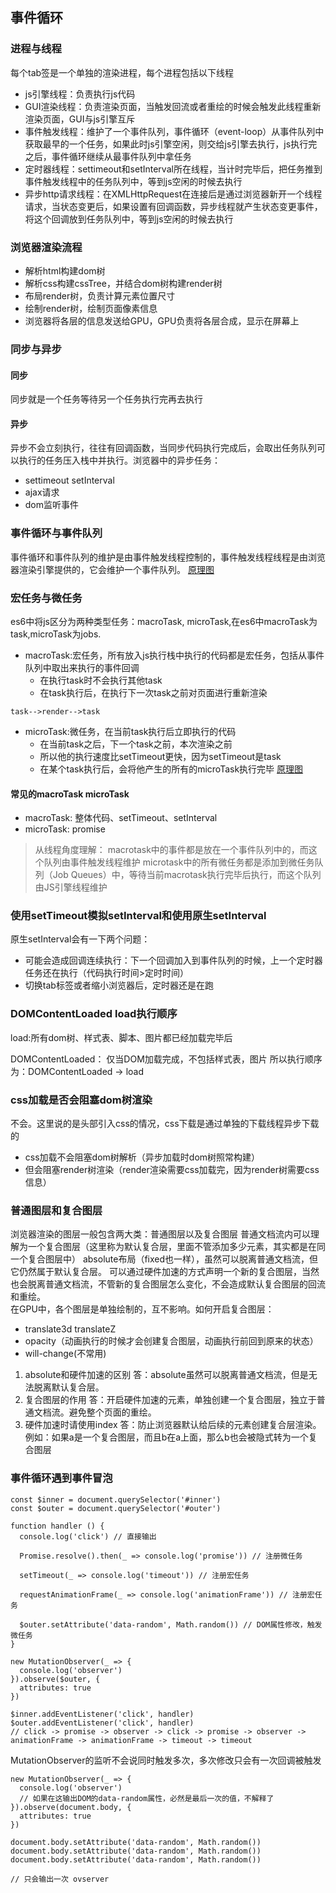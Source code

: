 ## 事件循环
### 进程与线程
每个tab签是一个单独的渲染进程，每个进程包括以下线程
+ js引擎线程：负责执行js代码
+ GUI渲染线程：负责渲染页面，当触发回流或者重绘的时候会触发此线程重新渲染页面，GUI与js引擎互斥
+ 事件触发线程：维护了一个事件队列，事件循环（event-loop）从事件队列中获取最早的一个任务，如果此时js引擎空闲，则交给js引擎去执行，js执行完之后，事件循环继续从最事件队列中拿任务
+ 定时器线程：settimeout和setInterval所在线程，当计时完毕后，把任务推到事件触发线程中的任务队列中，等到js空闲的时候去执行
+ 异步http请求线程：在XMLHttpRequest在连接后是通过浏览器新开一个线程请求，当状态变更后，如果设置有回调函数，异步线程就产生状态变更事件，将这个回调放到任务队列中，等到js空闲的时候去执行
### 浏览器渲染流程
+ 解析html构建dom树
+ 解析css构建cssTree，并结合dom树构建render树
+ 布局render树，负责计算元素位置尺寸
+ 绘制render树，绘制页面像素信息
+ 浏览器将各层的信息发送给GPU，GPU负责将各层合成，显示在屏幕上
### 同步与异步
#### 同步
同步就是一个任务等待另一个任务执行完再去执行
#### 异步
异步不会立刻执行，往往有回调函数，当同步代码执行完成后，会取出任务队列可以执行的任务压入栈中并执行。浏览器中的异步任务：
+ settimeout setInterval
+ ajax请求
+ dom监听事件
### 事件循环与事件队列
事件循环和事件队列的维护是由事件触发线程控制的，事件触发线程线程是由浏览器渲染引擎提供的，它会维护一个事件队列。
[原理图](./imgs/img.png)
### 宏任务与微任务
es6中将js区分为两种类型任务：macroTask, microTask,在es6中macroTask为task,microTask为jobs.  
+ macroTask:宏任务，所有放入js执行栈中执行的代码都是宏任务，包括从事件队列中取出来执行的事件回调
  + 在执行task时不会执行其他task
  + 在task执行后，在执行下一次task之前对页面进行重新渲染
```
task-->render-->task
```
+ microTask:微任务，在当前task执行后立即执行的代码
  + 在当前task之后，下一个task之前，本次渲染之前
  + 所以他的执行速度比setTimeout更快，因为setTimeout是task
  + 在某个task执行后，会将他产生的所有的microTask执行完毕
[原理图](./imgs/img_1.png)
#### 常见的macroTask microTask
+ macroTask: 整体代码、setTimeout、setInterval
+ microTask: promise
> 从线程角度理解：
macrotask中的事件都是放在一个事件队列中的，而这个队列由事件触发线程维护
microtask中的所有微任务都是添加到微任务队列（Job Queues）中，等待当前macrotask执行完毕后执行，而这个队列由JS引擎线程维护

### 使用setTimeout模拟setInterval和使用原生setInterval

原生setInterval会有一下两个问题：
+ 可能会造成回调连续执行：下一个回调加入到事件队列的时候，上一个定时器任务还在执行（代码执行时间>定时时间）
+ 切换tab标签或者缩小浏览器后，定时器还是在跑

### DOMContentLoaded load执行顺序
load:所有dom树、样式表、脚本、图片都已经加载完毕后

DOMContentLoaded： 仅当DOM加载完成，不包括样式表，图片
所以执行顺序为：DOMContentLoaded -> load

### css加载是否会阻塞dom树渲染
不会。这里说的是头部引入css的情况，css下载是通过单独的下载线程异步下载的
+ css加载不会阻塞dom树解析（异步加载时dom树照常构建）
+ 但会阻塞render树渲染（render渲染需要css加载完，因为render树需要css信息）

### 普通图层和复合图层
浏览器渲染的图层一般包含两大类：普通图层以及复合图层
普通文档流内可以理解为一个复合图层（这里称为默认复合层，里面不管添加多少元素，其实都是在同一个复合图层中）
absolute布局（fixed也一样），虽然可以脱离普通文档流，但它仍然属于默认复合层。
可以通过硬件加速的方式声明一个新的复合图层，当然也会脱离普通文档流，不管新的复合图层怎么变化，不会造成默认复合图层的回流和重绘。  
在GPU中，各个图层是单独绘制的，互不影响。如何开启复合图层：
+ translate3d translateZ
+ opacity（动画执行的时候才会创建复合图层，动画执行前回到原来的状态）
+ will-change(不常用)

1. absolute和硬件加速的区别
答：absolute虽然可以脱离普通文档流，但是无法脱离默认复合层。
2. 复合图层的作用
答：开启硬件加速的元素，单独创建一个复合图层，独立于普通文档流。避免整个页面的重绘。
3. 硬件加速时请使用index
答：防止浏览器默认给后续的元素创建复合层渲染。例如：如果a是一个复合图层，而且b在a上面，那么b也会被隐式转为一个复合图层
### 事件循环遇到事件冒泡
```
const $inner = document.querySelector('#inner')
const $outer = document.querySelector('#outer')

function handler () {
  console.log('click') // 直接输出

  Promise.resolve().then(_ => console.log('promise')) // 注册微任务

  setTimeout(_ => console.log('timeout')) // 注册宏任务

  requestAnimationFrame(_ => console.log('animationFrame')) // 注册宏任务

  $outer.setAttribute('data-random', Math.random()) // DOM属性修改，触发微任务
}

new MutationObserver(_ => {
  console.log('observer')
}).observe($outer, {
  attributes: true
})

$inner.addEventListener('click', handler)
$outer.addEventListener('click', handler)
// click -> promise -> observer -> click -> promise -> observer -> animationFrame -> animationFrame -> timeout -> timeout
```
MutationObserver的监听不会说同时触发多次，多次修改只会有一次回调被触发
```
new MutationObserver(_ => {
  console.log('observer')
  // 如果在这输出DOM的data-random属性，必然是最后一次的值，不解释了
}).observe(document.body, {
  attributes: true
})

document.body.setAttribute('data-random', Math.random())
document.body.setAttribute('data-random', Math.random())
document.body.setAttribute('data-random', Math.random())

// 只会输出一次 ovserver

```

